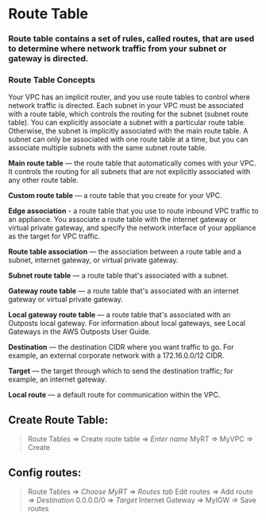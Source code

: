 # Route Table

### Route table contains a set of rules, called routes, that are used to determine where network traffic from your subnet or gateway is directed.

### Route Table Concepts

Your VPC has an implicit router, and you use route tables to control where network traffic is directed. Each subnet in your VPC must be associated with a route table, which controls the routing for the subnet (subnet route table). You can explicitly associate a subnet with a particular route table. Otherwise, the subnet is implicitly associated with the main route table. A subnet can only be associated with one route table at a time, but you can associate multiple subnets with the same subnet route table.

**Main route table** — the route table that automatically comes with your VPC. It controls the routing for all subnets that are not explicitly associated with any other route table.

**Custom route table** — a route table that you create for your VPC.

**Edge association** - a route table that you use to route inbound VPC traffic to an appliance. You associate a route table with the internet gateway or virtual private gateway, and specify the network interface of your appliance as the target for VPC traffic.

**Route table association** — the association between a route table and a subnet, internet gateway, or virtual private gateway.

**Subnet route table** — a route table that's associated with a subnet.

**Gateway route table** — a route table that's associated with an internet gateway or virtual private gateway.

**Local gateway route table** — a route table that's associated with an Outposts local gateway. For information about local gateways, see Local Gateways in the AWS Outposts User Guide.

**Destination** — the destination CIDR where you want traffic to go. For example, an external corporate network with a 172.16.0.0/12 CIDR.

**Target** — the target through which to send the destination traffic; for example, an internet gateway.

**Local route** — a default route for communication within the VPC.

## Create Route Table:

> Route Tables => Create route table => *Enter name* MyRT => MyVPC => Create

## Config routes:

> Route Tables => *Choose MyRT* => *Routes tab* Edit routes => Add route => *Destination* 0.0.0.0/0 => *Target* Internet Gateway => MyIGW => Save routes

